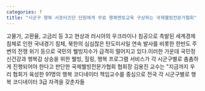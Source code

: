 ```yaml
---
categories: f
title: "시군구 행복 서포터즈단 단원에게 무료 행복멘토교육 구상하는 국제웰빙전문가협회"
---
```

고물가, 고환율, 고금리 등 3고 현상과 러시아의 우크라이나 침공으로 촉발된 세계경제 침체로 인한 국내경기 침체, 북한의 심심찮은 탄도미사일 연속 발사를 비롯한 한반도 주변의 전쟁 위기 등으로 국민의 웰빙지수가 급격히 떨어지고 있다.이러한 가운데 국민정신건강과 행복감 상승을 위한 웰빙, 힐링, 행복 프로그램 서비스가 각 시군구별로 촘촘하게 진행되어야 한다고 판단한 국제웰빙전문가협회 협회장 김용진 교수는 "지금까지 우리 협회가 육성한 91명의 행복 코디네이터 책임교수를 중심으로 전국 각 시군구별로 행복 코디네이터 3급 자격을 갖춘자들